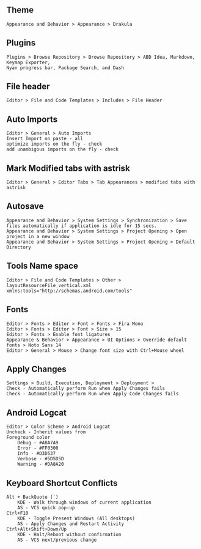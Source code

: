 ## Theme

    Appearance and Behavior > Appearance > Drakula
  
## Plugins

    Plugins > Browse Repository > Browse Repository > ABD Idea, Markdown, Keymap Exporter,
	Nyan progress bar, Package Search, and Dash
	
## File header

    Editor > File and Code Templates > Includes > File Header
  
## Auto Imports
  
    Editor > General > Auto Imports
    Insert Import on paste - all
    optimize imports on the fly - check
    add unambigous imports on the fly - check
    
## Mark Modified tabs with astrisk

    Editor > General > Editor Tabs > Tab Appearances > modified tabs with astrisk
  
## Autosave

    Appearance and Behavior > System Settings > Synchronization > Save files automatically if application is idle for 15 secs.
    Appearance and Behavior > System Settings > Project Opening > Open project in a new window
	Appearance and Behavior > System Settings > Project Opening > Default Directory
     
## Tools Name space

    Editor > File and Code Templates > Other > layoutResourceFile_vertical.xml
    xmlns:tools="http://schemas.android.com/tools"
    
## Fonts

    Editor > Fonts > Editor > Font > Fonts > Fira Mono
	Editor > Fonts > Editor > Font > Size > 15
	Editor > Fonts > Enable font ligatures
    Appearance & Behavior > Appearance > UI Options > Override default fonts > Noto Sans 14
    Editor > General > Mouse > Change font size with Ctrl+Mouse wheel
	
## Apply Changes

	Settings > Build, Execution, Deployment > Deployment >
	Check - Automatically perform Run when Apply Changes fails
	Check - Automatically perform Run when Apply Code Changes fails
	
## Android Logcat

	Editor > Color Scheme > Android Logcat
	Uncheck - Inherit values from
	Foreground color
		Debug - #ABA7A9
		Error - #FF0300
		Info - #D3D537
		Verbose - #5D5D5D
		Warning - #DA8A20

## Keyboard Shortcut Conflicts

    Alt + BackQuote (`)
		KDE - Walk through windows of current application
		AS - VCS quick pop-up
	Ctrl+F10
		KDE - Toggle Present Windows (All desktops)
		AS - Apply Changes and Restart Activity
	Ctrl+Alt+Shift+Down/Up
		KDE - Halt/Reboot without confirmation
		AS - VCS next/previous change
